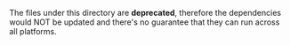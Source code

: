 The files under this directory are **deprecated**, therefore the dependencies would NOT be updated and there's no guarantee that they can run across all platforms.
